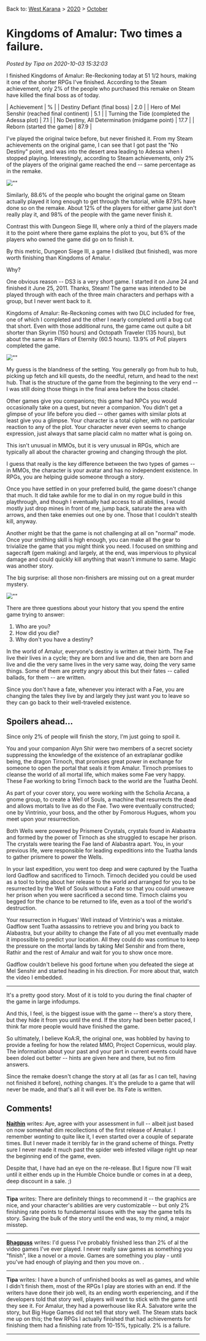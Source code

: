 Back to: [West Karana](/posts/westkarana.md) > [2020](/posts/2020/westkarana.md) > [October](./westkarana.md)
# Kingdoms of Amalur: Two times a failure.

*Posted by Tipa on 2020-10-03 15:32:03*


I finished Kingdoms of Amalur: Re-Reckoning today at 51 1/2 hours, making it one of the shorter RPGs I've finished. According to the Steam achievement, only 2% of the people who purchased this remake on Steam have killed the final boss as of today.





| Achievement | % |
| Destiny Defiant (final boss) | 2.0 |
| Hero of Mel Senshir (reached final continent) | 5.1 |
| Turning the Tide (completed the Adessa plot) | 7.1 |
| No Destiny, All Determination (midgame point) | 17.7 |
| Reborn (started the game) | 87.9 |



I've played the original twice before, but never finished it. From my Steam achievements on the original game, I can see that I got past the \"No Destiny\" point, and was into the desert area leading to Adessa when I stopped playing. Interestingly, according to Steam achievements, only 2% of the players of the original game reached the end -- same percentage as in the remake.



![\"\"](\"https://chasingdings.com/wp-content/uploads/2020/10/20201003105145_1-1-1024x576.jpg\")

Similarly, 88.6% of the people who bought the original game on Steam actually played it long enough to get through the tutorial, while 87.9% have done so on the remake. About 12% of the players for either game just don't really play it, and 98% of the people with the game never finish it.



Contrast this with Dungeon Siege III, where only a third of the players made it to the point where there game explains the plot to you, but 6% of the players who owned the game did go on to finish it.



By this metric, Dungeon Siege III, a game I disliked (but finished), was more worth finishing than Kingdoms of Amalur.



Why?



One obvious reason -- DS3 is a very short game. I started it on June 24 and finished it June 25, 2011. Thanks, Steam! The game was intended to be played through with each of the three main characters and perhaps with a group, but I never went back to it.



Kingdoms of Amalur: Re-Reckoning comes with two DLC included for free, one of which I completed and the other I nearly completed until a bug cut that short. Even with those additional runs, the game came out quite a bit shorter than Skyrim (150 hours) and Octopath Traveler (135 hours), but about the same as Pillars of Eternity (60.5 hours). 13.9% of PoE players completed the game.



![\"\"](\"https://chasingdings.com/wp-content/uploads/2020/10/20201003105344_1-1-1024x576.jpg\")

My guess is the blandness of the setting. You generally go from hub to hub, picking up fetch and kill quests, do the needful, return, and head to the next hub. That is the structure of the game from the beginning to the very end -- I was still doing those things in the final area before the boss citadel.



Other games give you companions; this game had NPCs you would occasionally take on a quest, but never a companion. You didn't get a glimpse of your life before you died -- other games with similar plots at least give you a glimpse. Your character is a total cipher, with no particular reaction to any of the plot. Your character never even seems to change expression, just always that same placid calm no matter what is going on.



This isn't unusual in MMOs, but it is very unusual in RPGs, which are typically all about the character growing and changing through the plot.



I guess that really is the key difference between the two types of games -- in MMOs, the character is your avatar and has no independent existence. In RPGs, you are helping guide someone through a story.



Once you have settled in on your preferred build, the game doesn't change that much. It did take awhile for me to dial in on my rogue build in this playthrough, and though I eventually had access to all abilities, I would mostly just drop mines in front of me, jump back, saturate the area with arrows, and then take enemies out one by one. Those that I couldn't stealth kill, anyway.





Another might be that the game is not challenging at all on \"normal\" mode. Once your smithing skill is high enough, you can make all the gear to trivialize the game that you might think you need. I focused on smithing and sagecraft (gem making) and largely, at the end, was impervious to physical damage and could quickly kill anything that wasn't immune to same. Magic was another story.



The big surprise: all those non-finishers are missing out on a great murder mystery.



![\"\"](\"https://chasingdings.com/wp-content/uploads/2020/10/20201003111101_1-1024x576.jpg\")

There are three questions about your history that you spend the entire game trying to answer:



1. Who are you?
2. How did you die?
3. Why don't you have a destiny?



In the world of Amalur, everyone's destiny is written at their birth. The Fae live their lives in a cycle; they are born and live and die, then are born and live and die the very same lives in the very same way, doing the very same things. Some of them are pretty angry about this but their fates -- called ballads, for them -- are written.



Since you don't have a fate, whenever you interact with a Fae, you are changing the tales they live by and largely they just want you to leave so they can go back to their well-traveled existence.



Spoilers ahead...
-----------------



Since only 2% of people will finish the story, I'm just going to spoil it.



You and your companion Alyn Shir were two members of a secret society suppressing the knowledge of the existence of an extraplanar godlike being, the dragon Tirnoch, that promises great power in exchange for someone to open the portal that seals it from Amalur. Tirnoch promises to cleanse the world of all mortal life, which makes some Fae very happy. These Fae working to bring Tirnoch back to the world are the Tuatha Deohl.



As part of your cover story, you were working with the Scholia Arcana, a gnome group, to create a Well of Souls, a machine that resurrects the dead and allows mortals to live as do the Fae. Two were eventually constructed; one by Vintrinio, your boss, and the other by Fomorous Hugues, whom you meet upon your resurrection.



Both Wells were powered by Prismere Crystals, crystals found in Alabastra and formed by the power of Tirnoch as she struggled to escape her prison. The crystals were tearing the Fae land of Alabastra apart. You, in your previous life, were responsible for leading expeditions into the Tuatha lands to gather prismere to power the Wells.



In your last expedition, you went too deep and were captured by the Tuatha lord Gadflow and sacrificed to Tirnoch. Tirnoch decided you could be used as a tool to bring about her release to the world and arranged for you to be resurrected by the Well of Souls without a Fate so that you could unweave her prison when you were sacrificed a second time. Tirnoch claims you begged for the chance to be returned to life, even as a tool of the world's destruction.



Your resurrection in Hugues' Well instead of Vintrinio's was a mistake. Gadflow sent Tuatha assassins to retrieve you and bring you back to Alabastra, but your ability to change the Fate of all you met eventually made it impossible to predict your location. All they could do was continue to keep the pressure on the mortal lands by taking Mel Senshir and from there, Rathir and the rest of Amalur and wait for you to show once more.



Gadflow couldn't believe his good fortune when you defeated the siege at Mel Senshir and started heading in his direction. For more about that, watch the video I embedded.





---



It's a pretty good story. Most of it is told to you during the final chapter of the game in large infodumps.



And this, I feel, is the biggest issue with the game -- there's a story there, but they hide it from you until the end. If the story had been better paced, I think far more people would have finished the game.



So ultimately, I believe KoA:R, the original one, was hobbled by having to provide a feeling for how the related MMO, Project Copernicus, would play. The information about your past and your part in current events could have been doled out better -- hints are given here and there, but no firm answers.



Since the remake doesn't change the story at all (as far as I can tell, having not finished it before), nothing changes. It's the prelude to a game that will never be made, and that's all it will ever be. Its Fate is written.



## Comments!

**[Naithin](https://www.timetoloot.com)** writes: Aye, agree with your assessment in full -- albeit just based on now somewhat dim recollections of the first release of Amalur. I remember *wanting* to quite like it, I even started over a couple of separate times. But I never made it terribly far in the grand scheme of things. Pretty sure I never made it much past the spider web infested village right up near the beginning end of the game, even. 

Despite that, I have had an eye on the re-release. But I figure now I'll wait until it either ends up in the Humble Choice bundle or comes in at a deep, deep discount in a sale. ;)

---

**Tipa** writes: There are definitely things to recommend it -- the graphics are nice, and your character's abilities are very customizable -- but only 2% finishing rate points to fundamental issues with the way the game tells its story. Saving the bulk of the story until the end was, to my mind, a major misstep.

---

**[Bhagpuss](http://bhagpuss.blogspot.com)** writes: I'd guess I've probably finished less than 2% of al the video games I've ever played. I never really saw games as something you \"finish\", like a novel or a movie. Games are something you play - until you've had enough of playing and then you move on. .

---

**Tipa** writes: I have a bunch of unfinished books as well as games, and while I didn't finish them, most of the RPGs I play are stories with an end. If the writers have done their job well, its an ending worth experiencing, and if the developers told that story well, players will want to stick with the game until they see it. For Amalur, they had a powerhouse like R.A. Salvatore write the story, but Big Huge Games did not tell that story well. The Steam stats back me up on this; the few RPGs I actually finished that had achievements for finishing them had a finishing rate from 10-15%, typically. 2% is a failure.

---

